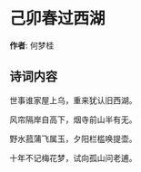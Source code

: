 # 己卯春过西湖

**作者**: 何梦桂

## 诗词内容

世事谁家屋上乌，重来犹认旧西湖。

风帘隔岸自高下，烟寺前山半有无。

野水菰蒲飞属玉，夕阳栏槛唤提壶。

十年不记梅花梦，试向孤山问老逋。

